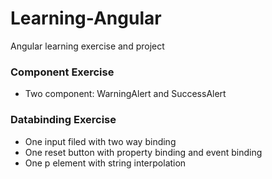 # Learning-Angular
Angular learning exercise and project

### Component Exercise
- Two component: WarningAlert and SuccessAlert

### Databinding Exercise
- One input filed with two way binding
- One reset button with property binding and event binding
- One p element with string interpolation
